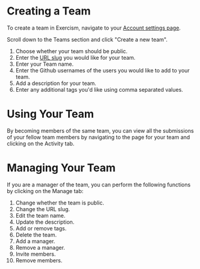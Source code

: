 # Creating a Team
To create a team in Exercism, navigate to your <a href="http://exercism.io/account">Account settings page</a>.

Scroll down to the Teams section and click "Create a new team". 
1. Choose whether your team should be public.
2. Enter the <a href="https://en.wikipedia.org/wiki/Semantic_URL#Slug">URL slug</a> you would like for your team.
3. Enter your Team name.
4. Enter the Github usernames of the users you would like to add to your team.
5. Add a description for your team.
6. Enter any additional tags you'd like using comma separated values.

# Using Your Team
By becoming members of the same team, you can view all the submissions of your fellow team members by navigating to the page for your team and clicking on the Activity tab.

# Managing Your Team
If you are a manager of the team, you can perform the following functions by clicking on the Manage tab:
1. Change whether the team is public.
2. Change the URL slug.
3. Edit the team name.
4. Update the description.
5. Add or remove tags.
6. Delete the team.
7. Add a manager.
8. Remove a manager.
9. Invite members.
10. Remove members.



